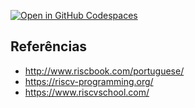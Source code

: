 [![Open in GitHub Codespaces](https://github.com/codespaces/badge.svg)](https://codespaces.new/menotti/aoc)

## Referências

- http://www.riscbook.com/portuguese/
- https://riscv-programming.org/
- https://www.riscvschool.com/
